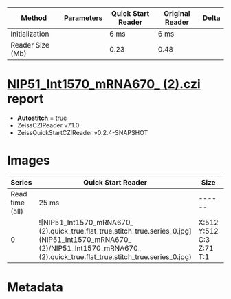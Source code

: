 |  Method            | Parameters       | Quick Start Reader | Original Reader | Delta  |
| -------------------|------------------|--------------------|-----------------|------- |
| Initialization     |                  |6 ms|6 ms|        |
| Reader Size (Mb)     |                  |0.23|0.48|        |
# [NIP51_Int1570_mRNA670_ (2).czi](https://zenodo.org/record/4942564/files/NIP51_Int1570_mRNA670_%20%282%29.czi) report
 - **Autostitch** = true
 - ZeissCZIReader v7.1.0
 - ZeissQuickStartCZIReader v0.2.4-SNAPSHOT

# Images 

| Series            | Quick Start Reader | Size | Original Reader | Size | #Diffs |
|-------------------|--------------------|------|-----------------|------|--------|
| Read time (all)   |25 ms|------|32 ms|------|--------|
|0|![NIP51_Int1570_mRNA670_ (2).quick_true.flat_true.stitch_true.series_0.jpg](NIP51_Int1570_mRNA670_ (2)/NIP51_Int1570_mRNA670_ (2).quick_true.flat_true.stitch_true.series_0.jpg)|X:512<br>Y:512<br>C:3<br>Z:71<br>T:1|![NIP51_Int1570_mRNA670_ (2).quick_false.flat_true.stitch_true.series_0.jpg](NIP51_Int1570_mRNA670_ (2)/NIP51_Int1570_mRNA670_ (2).quick_false.flat_true.stitch_true.series_0.jpg)|X:512<br>Y:512<br>C:3<br>Z:71<br>T:1|0|

# Metadata

